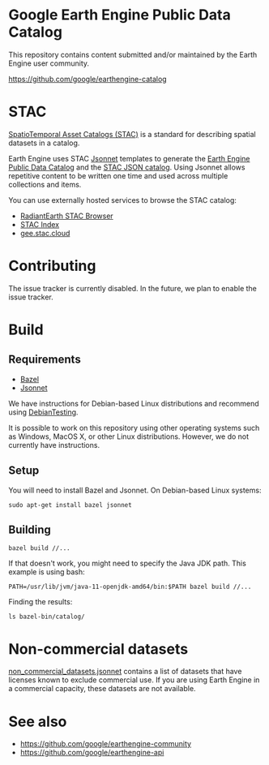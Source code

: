 <!--
Copyright 2019 The Google Earth Engine Community Authors

Licensed under the Apache License, Version 2.0 (the "License");
you may not use this file except in compliance with the License.
You may obtain a copy of the License at

    http://www.apache.org/licenses/LICENSE-2.0

Unless required by applicable law or agreed to in writing, software
distributed under the License is distributed on an "AS IS" BASIS,
WITHOUT WARRANTIES OR CONDITIONS OF ANY KIND, either express or implied.
See the License for the specific language governing permissions and
limitations under the License.
-->

# Google Earth Engine Public Data Catalog

This repository contains content submitted and/or maintained by the Earth Engine
user community.

https://github.com/google/earthengine-catalog

# STAC

[SpatioTemporal Asset Catalogs (STAC)](https://stacspec.org/) is a standard for
describing spatial datasets in a catalog.

Earth Engine uses STAC [Jsonnet](https://jsonnet.org) templates to generate the
[Earth Engine Public Data Catalog](https://developers.google.com/earth-engine/datasets/catalog)
and the
[STAC JSON catalog](https://console.cloud.google.com/storage/browser/earthengine-stac).
Using Jsonnet
allows repetitive content to be written one time and used across multiple
collections and items.

You can use externally hosted services to browse the STAC catalog:

- [RadiantEarth STAC Browser](https://radiantearth.github.io/stac-browser/#/external/storage.googleapis.com/earthengine-stac/catalog/catalog.json)
- [STAC Index](https://stacindex.org/catalogs/google-earth-engine)
- [gee.stac.cloud](https://gee.stac.cloud/)

# Contributing

The issue tracker is currently disabled. In the future, we plan to enable the
issue tracker.

# Build

## Requirements

- [Bazel](https://bazel.build/)
- [Jsonnet](https://jsonnet.org)

We have instructions for Debian-based Linux distributions and recommend using
[DebianTesting](https://wiki.debian.org/DebianTesting).

It is possible to work on this repository using other operating systems such as
Windows, MacOS X, or other Linux distributions. However, we do not currently
have instructions.

## Setup

You will need to install Bazel and Jsonnet. On Debian-based Linux systems:

```shell
sudo apt-get install bazel jsonnet
```

## Building

```shell
bazel build //...
```

If that doesn't work, you might need to specify the Java JDK path. This example
is using bash:

```shell
PATH=/usr/lib/jvm/java-11-openjdk-amd64/bin:$PATH bazel build //...
```

Finding the results:

```shell
ls bazel-bin/catalog/
```

# Non-commercial datasets

[non_commercial_datasets.jsonnet](https://github.com/google/earthengine-catalog/blob/main/non_commercial_datasets.jsonnet)
contains a list of datasets that have
licenses known to exclude commercial use. If you are using Earth Engine
in a commercial capacity, these datasets are not available.

# See also

- https://github.com/google/earthengine-community
- https://github.com/google/earthengine-api
